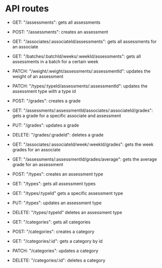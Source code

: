 # API routes

- GET: "/assessments": gets all assessments
- POST: "/assessments": creates an assessment
- GET: "/associates/:associateId/assessments": gets all assessments for an associate
- GET: "/batches/:batchId/weeks/:weekId/assessments": gets all assessments in a batch for a certain week
- PATCH: "/weight/:weight/assessments/:assessmentId": updates the weight of an assessment
- PATCH: "/types/:typeId/assessments/:assessmentId": updates the assessment type with a type id

- POST: "/grades": creates a grade
- GET: "/assessments/:assessmentId/associates/:associateId/grades": gets a grade for a specific associate and assessment
- PUT: "/grades": updates a grade
- DELETE: "/grades/:gradeId": deletes a grade
- GET: "/associates/:associateId/week/:weekId/grades": gets the week grades for an associate
- GET: "/assessments/:assessmentId/grades/average": gets the average grade for an assessment

- POST: "/types": creates an assessment type
- GET: "/types": gets all assessment types
- GET: "/types/:typeId" gets a specific assessment type
- PUT: "/types": updates an assessment type
- DELETE: "/types/:typeId" deletes an assessment type

- GET: "/categories": gets all categories
- POST: "/categories": creates a category
- GET: "/categories/:id": gets a category by id
- PATCH: "/categories": updates a category
- DELETE: "/categories/:id": deletes a category
